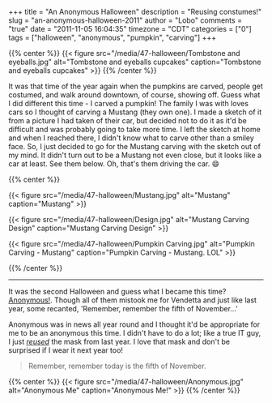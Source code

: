 +++
title = "An Anonymous Halloween"
description = "Reusing constumes!"
slug = "an-anonymous-halloween-2011"
author = "Lobo"
comments = "true"
date = "2011-11-05 16:04:35"
timezone = "CDT"
categories = ["0"]
tags = ["halloween", "anonymous", "pumpkin", "carving"]
+++

{{% center %}}
{{< figure src="/media/47-halloween/Tombstone and eyeballs.jpg" alt="Tombstone and eyeballs cupcakes" caption="Tombstone and eyeballs cupcakes" >}}
{{% /center %}}

It was that time of the year again when the pumpkins are carved, people get costumed, and walk around downtown, of course, showing off. Guess what I did different this time - I carved a pumpkin! The family I was with loves cars so I thought of carving a Mustang (they own one). I made a sketch of it from a picture I had taken of their car, but decided not to do it as it'd be difficult and was probably going to take more time. I left the sketch at home and when I reached there, I didn't know what to carve other than a smiley face. So, I just decided to go for the Mustang carving with the sketch out of my mind. It didn't turn out to be a Mustang not even close, but it looks like a car at least. See them below. Oh, that's them driving the car. :smile:

{{% center %}}

{{< figure src="/media/47-halloween/Mustang.jpg" alt="Mustang" caption="Mustang" >}}

{{< figure src="/media/47-halloween/Design.jpg" alt="Mustang Carving Design" caption="Mustang Carving Design" >}}


{{< figure src="/media/47-halloween/Pumpkin Carving.jpg" alt="Pumpkin Carving - Mustang" caption="Pumpkin Carving - Mustang. LOL" >}}

{{% /center %}}

---

It was the second Halloween and guess what I became this time? [Anonymous!](https://en.wikipedia.org/wiki/Anonymous_%28group%29). Though all of them mistook me for Vendetta and just like last year, some recanted, 'Remember, remember the fifth of November...'

Anonymous was in news all year round and I thought it'd be appropriate for me to be an anonymous this time. I didn't have to do a lot; like a true IT guy, I just [_reused_](/blog/halloween-2010/) the mask from last year.  I love that mask and don't be surprised if I wear it next year too!

> Remember, remember today is the fifth of November.

{{% center %}}
{{< figure src="/media/47-halloween/Anonymous.jpg" alt="Anonymous Me" caption="Anonymous Me!" >}}
{{% /center %}}
